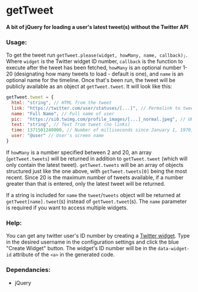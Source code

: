 # getTweet
#### A bit of jQuery for loading a user's latest tweet(s) without the Twitter API

### Usage:
To get the tweet run `getTweet.please(widget, howMany, name, callback);`. Where `widget` is the Twitter widget ID number, `callback` is the function to execute after the tweet has been fetched, `howMany` is an optional number 1-20 (designating how many tweets to load - default is one), and `name` is an optional name for the timeline. Once that's been run, the tweet will be publicly available as an object at `getTweet.tweet`. It will look like this:

```javascript
getTweet.tweet = {
  html: "string", // HTML from the tweet 
  link: "https://twitter.com/user/statuses/[...]", // Permalink to tweet
  name: "Full Name", // Full name of user
  pic:  "https://si0.twimg.com/profile_images/[...]_normal.jpeg", // URL for user's profile picture
  text: "string", // Text from tweet (no links)
  time: 1371501240000, // Number of milliseconds since January 1, 1970, 00:00:00 UTC
  user: "@user" // User's screen name
}
```

If `howMany` is a number specified between 2 and 20, an array (`getTweet.tweets`) will be returned in addition to `getTweet.tweet` (which will only contain the latest tweet). `getTweet.tweets` will be an array of objects structured just like the one above, with `getTweet.tweets[0]` being the most recent. Since 20 is the maximum number of tweets available, if a number greater than that is entered, only the latest tweet will be returned.

If a string is included for `name` the `tweet`/`tweets` object will be returned at `getTweet[name].tweet`(s) instead of `getTweet.tweet`(s). The `name` parameter is required if you want to access multiple widgets.

### Help:
You can get any twitter user's ID number by creating a [Twitter widget](https://twitter.com/settings/widgets). Type in the desired username in the configuration settings and click the blue "Create Widget" button. The widget's ID number will be in the `data-widget-id` attribute of the `<a>` in the generated code.

### Dependancies:
  - jQuery
